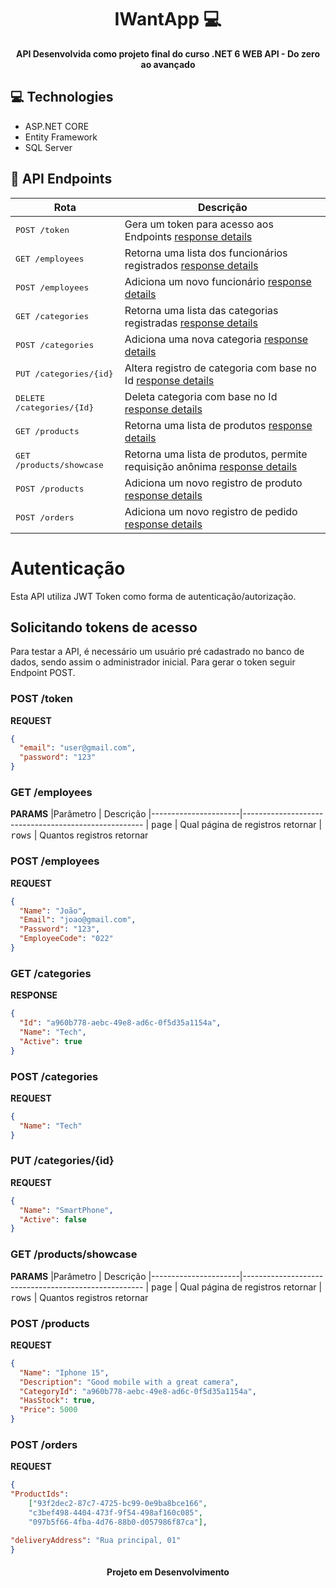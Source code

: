 <h1 align="center" style="font-weight: bold;">IWantApp 💻</h1>

<p align="center">
    <b>API Desenvolvida como projeto final do curso .NET 6 WEB API - Do zero ao avançado</b>
</p>

<h2 id="technologies">💻 Technologies</h2>

- ASP.NET CORE
- Entity Framework
- SQL Server

<h2 id="routes">📍 API Endpoints</h2>

| Rota               | Descrição                                          
|----------------------|-----------------------------------------------------
| <kbd>POST /token</kbd>     | Gera um token para acesso aos Endpoints [response details](#post-token-detail)
| <kbd>GET /employees</kbd>     | Retorna uma lista dos funcionários registrados [response details](#get-employee-detail)
| <kbd>POST /employees</kbd>     | Adiciona um novo funcionário [response details](#post-employee-detail)
| <kbd>GET /categories</kbd>     | Retorna uma lista das categorias registradas [response details](#get-categories-detail)
| <kbd>POST /categories</kbd>     | Adiciona uma nova categoria [response details](#post-categories-detail)
| <kbd>PUT /categories/{id}</kbd>     | Altera registro de categoria com base no Id [response details](#put-categories-detail)
| <kbd>DELETE /categories/{Id}</kbd>     | Deleta categoria com base no Id [response details](#delete-categories-detail)
| <kbd>GET /products</kbd>     | Retorna uma lista de produtos [response details](#get-products-detail)
| <kbd>GET /products/showcase</kbd>     | Retorna uma lista de produtos, permite requisição anônima [response details](#get-productsShowcase-detail)
| <kbd>POST /products</kbd>     | Adiciona um novo registro de produto [response details](#post-products-detail)
| <kbd>POST /orders</kbd>     | Adiciona um novo registro de pedido [response details](#post-order-detail)




# Autenticação 

Esta API utiliza JWT Token como forma de autenticação/autorização.

## Solicitando tokens de acesso

Para testar a API, é necessário um usuário pré cadastrado no banco de dados, sendo assim o administrador inicial.
Para gerar o token seguir Endpoint POST.



<h3 id="post-token-detail">POST /token</h3>

**REQUEST**
```json
{
  "email": "user@gmail.com",
  "password": "123"
}
```

<h3 id="get-employee-detail">GET /employees</h3>

**PARAMS**
|Parâmetro | Descrição
|----------------------|-----------------------------------------------------
| <kbd>page</kbd>     | Qual página de registros retornar
| <kbd>rows</kbd>     | Quantos registros retornar


<h3 id="post-employee-detail">POST /employees</h3>

**REQUEST**
```json
{
  "Name": "João",
  "Email": "joao@gmail.com",
  "Password": "123",
  "EmployeeCode": "022"
}
```

<h3 id="get-categories-detail">GET /categories</h3>

**RESPONSE**
```json
{
  "Id": "a960b778-aebc-49e8-ad6c-0f5d35a1154a",
  "Name": "Tech",
  "Active": true
}
```

<h3 id="post-categories-detail">POST /categories</h3>

**REQUEST**
```json
{
  "Name": "Tech"
}
```

<h3 id="put-categories-detail">PUT /categories/{id}</h3>

**REQUEST**
```json
{
  "Name": "SmartPhone",
  "Active": false
}
```

<h3 id="get-productsShowcase-detail">GET /products/showcase</h3>

**PARAMS**
|Parâmetro | Descrição
|----------------------|-----------------------------------------------------
| <kbd>page</kbd>     | Qual página de registros retornar
| <kbd>rows</kbd>     | Quantos registros retornar


<h3 id="post-products-detail">POST /products</h3>

**REQUEST**
```json
{
  "Name": "Iphone 15",
  "Description": "Good mobile with a great camera",
  "CategoryId": "a960b778-aebc-49e8-ad6c-0f5d35a1154a",
  "HasStock": true,
  "Price": 5000
}
```

<h3 id="post-order-detail">POST /orders</h3>

**REQUEST**
```json
{
"ProductIds":
    ["93f2dec2-87c7-4725-bc99-0e9ba8bce166",
    "c3bef498-4404-473f-9f54-498af160c085",
    "097b5f66-4fba-4d76-88b0-d057986f87ca"],

"deliveryAddress": "Rua principal, 01"
}
```


<h4 align="center"> Projeto em Desenvolvimento </h4>
